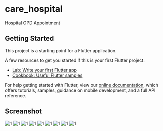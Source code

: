 # care_hospital

Hospital OPD Appointment

## Getting Started

This project is a starting point for a Flutter application.

A few resources to get you started if this is your first Flutter project:

- [Lab: Write your first Flutter app](https://flutter.dev/docs/get-started/codelab)
- [Cookbook: Useful Flutter samples](https://flutter.dev/docs/cookbook)

For help getting started with Flutter, view our
[online documentation](https://flutter.dev/docs), which offers tutorials,
samples, guidance on mobile development, and a full API reference.

## Screanshot

![1](ss/1.jpeg)
![1](ss/2.jpeg)
![1](ss/3.jpeg)
![1](ss/4.jpeg)
![1](ss/5.jpeg)
![1](ss/6.jpeg)
![1](ss/7.jpeg)
![1](ss/8.jpeg)
![1](ss/9.jpeg)
